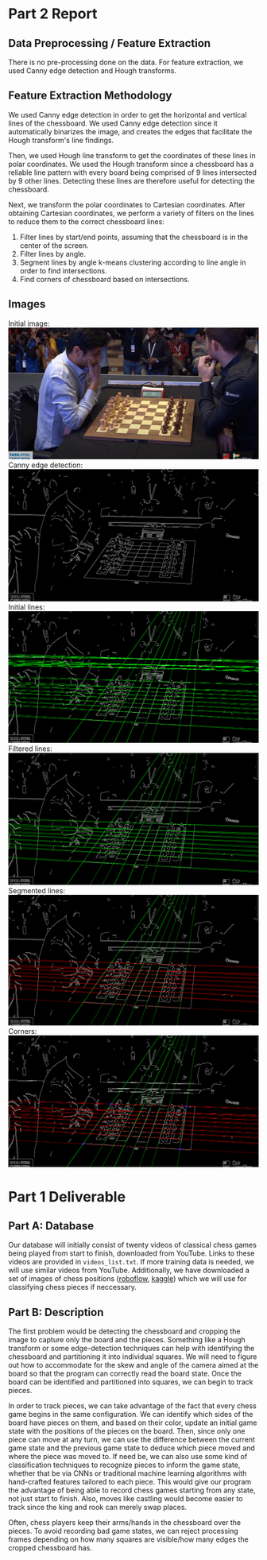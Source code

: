 # Part 2 Report

## Data Preprocessing / Feature Extraction

There is no pre-processing done on the data. For feature extraction, we used Canny edge detection and Hough transforms.

## Feature Extraction Methodology

We used Canny edge detection in order to get the horizontal and vertical lines of the chessboard. We used Canny edge detection since it automatically binarizes the image, and creates the edges that facilitate the Hough transform's line findings.

Then, we used Hough line transform to get the coordinates of these lines in polar coordinates. We used the Hough transform since a chessboard has a reliable line pattern with every board being comprised of 9 lines intersected by 9 other lines. Detecting these lines are therefore useful for detecting the chessboard.

Next, we transform the polar coordinates to Cartesian coordinates. After obtaining Cartesian coordinates, we perform a variety of filters on the lines to reduce them to the correct chessboard lines:

1. Filter lines by start/end points, assuming that the chessboard is in the center of the screen.
2. Filter lines by angle.
3. Segment lines by angle k-means clustering according to line angle in order to find intersections.
4. Find corners of chessboard based on intersections.

## Images
Initial image:
![Initial](report_images/initial.png)
Canny edge detection:
![Canny](report_images/canny.png)
Initial lines:
![Initial lines](report_images/initial_lines.png)
Filtered lines:
![Filtered](report_images/filtered_lines.png)
Segmented lines:
![Segmented](report_images/lines_by_orientation.png)
Corners:
![Corners](report_images/final.png)

# Part 1 Deliverable
## Part A: Database
Our database will initially consist of twenty videos of classical chess games being played from start to finish, downloaded from YouTube. Links to these videos are provided in `videos_list.txt`. If more training data is needed, we will use similar videos from YouTube. Additionally, we have downloaded a set of images of chess positions ([roboflow](https://public.roboflow.com/object-detection/chess-full), [kaggle](https://www.kaggle.com/tannergi/chess-piece-detection)) which we will use for classifying chess pieces if neccessary.

## Part B: Description
The first problem would be detecting the chessboard and cropping the image to capture only the board and the pieces. Something like a Hough transform or some edge-detection techniques can help with identifying the chessboard and partitioning it into individual squares. We will need to figure out how to accommodate for the skew and angle of the camera aimed at the board so that the program can correctly read the board state. Once the board can be identified and partitioned into squares, we can begin to track pieces.

In order to track pieces, we can take advantage of the fact that every chess game begins in the same configuration. We can identify which sides of the board have pieces on them, and based on their color, update an initial game state with the positions of the pieces on the board. Then, since only one piece can move at any turn, we can use the difference between the current game state and the previous game state to deduce which piece moved and where the piece was moved to. If need be, we can also use some kind of classification techniques to recognize pieces to inform the game state, whether that be via CNNs or traditional machine learning algorithms with hand-crafted features tailored to each piece. This would give our program the advantage of being able to record chess games starting from any state, not just start to finish. Also, moves like castling would become easier to track since the king and rook can merely swap places.

Often, chess players keep their arms/hands in the chessboard over the pieces. To avoid recording bad game states, we can reject processing frames depending on how many squares are visible/how many edges the cropped chessboard has.
